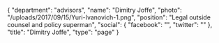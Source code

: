 {
  "department": "advisors",
  "name": "Dimitry Joffe",
  "photo": "/uploads/2017/09/15/Yuri-Ivanovich-1.png",
  "position": "Legal outside counsel and policy superman",
  "social": {
    "facebook": "",
    "twitter": ""
  },
  "title": "Dimitry Joffe",
  "type": "page"
}
